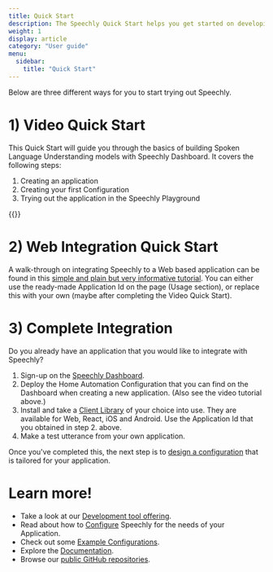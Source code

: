 ```yaml
---
title: Quick Start
description: The Speechly Quick Start helps you get started on developing with Speechly Dashboard. 
weight: 1
display: article
category: "User guide"
menu:
  sidebar:
    title: "Quick Start"
---
```

Below are three different ways for you to start trying out Speechly.

# 1) Video Quick Start

This Quick Start will guide you through the basics of building Spoken Language Understanding models with Speechly Dashboard. It covers the following steps:

1. Creating an application
2. Creating your first Configuration
3. Trying out the application in the Speechly Playground

{{<youtube PVYEMqnykro>}}

# 2) Web Integration Quick Start

A walk-through on integrating Speechly to a Web based application can be found in this [simple and plain but very informative tutorial](https://speechly.github.io/browser-ui/v1/). You can either use the ready-made Application Id on the page (Usage section), or replace this with your own (maybe after completing the Video Quick Start).

# 3) Complete Integration
Do you already have an application that you would like to integrate with Speechly?

1. Sign-up on the [Speechly Dashboard](https://api.speechly.com).
2. Deploy the Home Automation Configuration that you can find on the Dashboard when creating a new application. (Also see the video tutorial above.)
3. Install and take a [Client Library](/client-libraries/usage) of your choice into use. They are available for Web, React, iOS and Android. Use the Application Id that you obtained in step 2. above.
4. Make a test utterance from your own application.

Once you've completed this, the next step is to [design a configuration](/slu-examples/) that is tailored for your application.

# Learn more!

- Take a look at our [Development tool offering](/dev-tools).
- Read about how to [Configure](/slu-examples/) Speechly for the needs of your Application.
- Check out some [Example Configurations](/slu-examples/example-configuration/).
- Explore the [Documentation](/).
- Browse our [public GitHub repositories](https://github.com/speechly/).